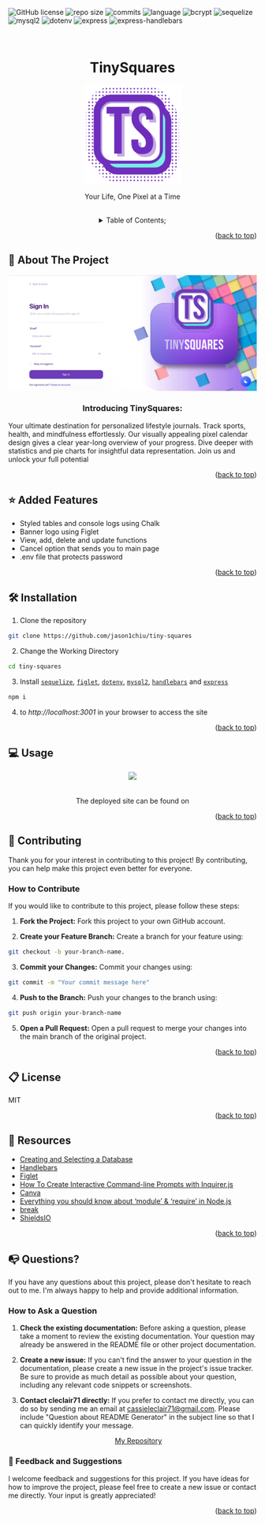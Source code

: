 ![GitHub license](https://img.shields.io/badge/license-MIT-pink.svg)
![repo size](https://img.shields.io/github/repo-size/cleclair71/TechTapas?color=yellow)
![commits](https://img.shields.io/github/commit-activity/m/cleclair71/TechTapas/main)
![language](https://img.shields.io/github/languages/top/cleclair71/TechTapas)
![bcrypt](https://img.shields.io/github/package-json/dependency-version/cleclair71/TechTapas/bcrypt)
![sequelize](https://img.shields.io/github/package-json/dependency-version/cleclair71/TechTapas/sequelize?color=lime)
![mysql2](https://img.shields.io/github/package-json/dependency-version/cleclair71/TechTapas/mysql2?color=orange)
![dotenv](https://img.shields.io/github/package-json/dependency-version/cleclair71/TechTapas/dotenv?color=blue)
![express](https://img.shields.io/github/package-json/dependency-version/cleclair71/TechTapas/express?color=lime)
![express-handlebars](https://img.shields.io/github/package-json/dependency-version/cleclair71/TechTapas/express-handlebars?color=orange)

<a name="readme-top"></a>
<br />

 <div align="center">
 <h1 align="center">TinySquares</h1>
    <!-- <a href="https://github.com/utgroup3/Nomad-Nebula"> -->
    <a href="https://github.com/jason1chiu/tiny-squares">
    <!--  <img src="./public/ts.png" alt="Logo" height="200"> -->
    <img src="./client/public/ts.png" alt="Logo" height="200">
   </a>
    <p align="center">
      Your Life, One Pixel at a Time
    </p>
  
<br />
<details><summary>Table of Contents;</summary>

- [About the Project](#description)

- [Added Features](#features)

- [Installation](#installation)

- [Usage](#usage)

- [Contributing](#contributing)

- [Resources](#resources)

- [license](#license)

- [Questions](#questions)

</details>
</div>

<p align="right">(<a href="#readme-top">back to top</a>)</p>

<a name="description"></a>

## :rocket: About The Project

<p align="center">
  <!-- <img src="assets\Capture.JPG"/> -->
  <img src='./client/public/TS-home.png' alt='home'>
</p>

<h3 align="center"> Introducing TinySquares: </h3>

Your ultimate destination for personalized lifestyle journals. Track sports, health, and mindfulness effortlessly. Our visually appealing pixel calendar design gives a clear year-long overview of your progress. Dive deeper with statistics and pie charts for insightful data representation. Join us and unlock your full potential 

<p align="right">(<a href="#readme-top">back to top</a>)</p>

<a name="features"></a>

## :star: Added Features

- Styled tables and console logs using Chalk
- Banner logo using Figlet
- View, add, delete and update functions
- Cancel option that sends you to main page
- .env file that protects password

<p align="right">(<a href="#readme-top">back to top</a>)</p>

<a name="installation"></a>

## :hammer_and_wrench: Installation

1. Clone the repository

```bash
git clone https://github.com/jason1chiu/tiny-squares
```

2. Change the Working Directory

```bash
cd tiny-squares
```

3. Install [`sequelize`](https://www.npmjs.com/package/inquirer), [`figlet`](https://www.npmjs.com/search?q=figlet), [`dotenv`](https://www.npmjs.com/package/dotenv), [`mysql2`](https://www.npmjs.com/package/mysql2), [`handlebars`](https://www.npmjs.com/package/handlebars) and [`express`](https://www.npmjs.com/package/console.table)

```bash
npm i
```

<!-- 4. Create a .env file in the root directory and add your MySQL username, password, and database name in the following format:

```bash
DB_NAME='your_database_name'
DB_USER='your_mysql_username'
DB_PW='your_mysql_password'
```

5. Create the tables in the database and seed them with test data

```bash
\Nomad-Nebula> npm run seed
```

6. Start the server

```bash
\Nomad-Nebula> npm start
``` -->

4.  to _http://localhost:3001_ in your browser to access the site

<p align="right">(<a href="#readme-top">back to top</a>)</p>

<a name="usage"></a>

## :computer: Usage

<div align="center">
     <img src="assets\app.gif">
   </div>
   <br />
   <p align="center"> The deployed site can be found on
   <!-- <a href="https://drive.google.com/file/d/1oZJElx4QXzcGZlfQwMoUEVd9D6Ld_YKO/view?usp=sharing">Heroku</a> -->
   </p>

<p align="right">(<a href="#readme-top">back to top</a>)</p>


<a name="contributing"></a>

## :handshake: Contributing

Thank you for your interest in contributing to this project! By contributing, you can help make this project even better for everyone.

### How to Contribute

If you would like to contribute to this project, please follow these steps:

1. **Fork the Project:** Fork this project to your own GitHub account.

2. **Create your Feature Branch:** Create a branch for your feature using:

```bash
git checkout -b your-branch-name.
```

3. **Commit your Changes:** Commit your changes using:

```bash
git commit -m "Your commit message here"
```

4. **Push to the Branch:** Push your changes to the branch using:

```bash
git push origin your-branch-name
```

5. **Open a Pull Request:** Open a pull request to merge your changes into the main branch of the original project.

<p align="right">(<a href="#readme-top">back to top</a>)</p>

<a name="license"></a>

## :clipboard: License

MIT

<p align="right">(<a href="#readme-top">back to top</a>)</p>

<a name="resources"></a>

## :mag_right: Resources

- [Creating and Selecting a Database](https://dev.mysql.com/doc/refman/8.0/en/creating-database.html)
- [Handlebars](https://www.npmjs.com/package/handlebars)
- [Figlet](https://www.npmjs.com/package/figlet)
- [How To Create Interactive Command-line Prompts with Inquirer.js](https://www.digitalocean.com/community/tutorials/nodejs-interactive-command-line-prompts)
- [Canva](https://www.canva.com/)
- [Everything you should know about ‘module’ & ‘require’ in Node.js](https://www.freecodecamp.org/news/require-module-in-node-js-everything-about-module-require-ccccd3ad383/)
- [break](https://developer.mozilla.org/en-US/docs/Web/JavaScript/Reference/Statements/break)
- [ShieldsIO](https://shields.io/category/funding)

<p align="right">(<a href="#readme-top">back to top</a>)</p>

<a name="questions"></a>

## :mailbox_with_no_mail: Questions?

If you have any questions about this project, please don't hesitate to reach out to me. I'm always happy to help and provide additional information.

### How to Ask a Question

1. **Check the existing documentation:** Before asking a question, please take a moment to review the existing documentation. Your question may already be answered in the README file or other project documentation.

2. **Create a new issue:** If you can't find the answer to your question in the documentation, please create a new issue in the project's issue tracker. Be sure to provide as much detail as possible about your question, including any relevant code snippets or screenshots.

3. **Contact cleclair71 directly:** If you prefer to contact me directly, you can do so by sending me an email at cassieleclair71@gmail.com. Please include "Question about README Generator" in the subject line so that I can quickly identify your message.

   <p align="center"> 
   <a href="https://github.com/cleclair71/hr-hub">My Repository</a>
   </p>

### :pray: Feedback and Suggestions

I welcome feedback and suggestions for this project. If you have ideas for how to improve the project, please feel free to create a new issue or contact me directly. Your input is greatly appreciated!

  <p align="right">(<a href="#readme-top">back to top</a>)</p>
